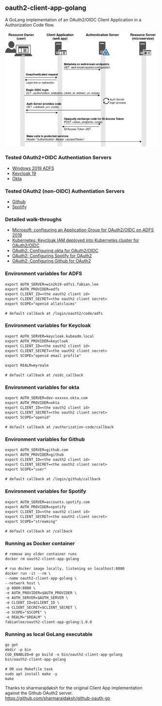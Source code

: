 ##  oauth2-client-app-golang ##

A GoLang implementation of an OAuth2/OIDC Client Application in a Authorization Code flow.

![OAuth2/OIDC Entities](https://github.com/fabianlee/oauth2-client-app-golang/raw/main/diagrams/oauth2-oidc-entities.drawio.png)

### Tested OAuth2+OIDC Authentiation Servers

* [Windows 2019 ADFS](https://fabianlee.org/2022/08/22/microsoft-configuring-an-application-group-for-oauth2-oidc-on-adfs-2019/)
* [Keycloak 19](https://fabianlee.org/2022/09/10/kubernetes-keycloak-iam-deployed-into-kubernetes-cluster-for-oauth2-oidc/)
* [Okta](https://developer.okta.com)

### Tested OAuth2 (non-OIDC) Authentiation Servers

* [Github](https://docs.github.com/en/developers/apps/building-oauth-apps/authorizing-oauth-apps)
* [Spotify](https://developer.spotify.com/documentation/general/guides/authorization/code-flow/)

### Detailed walk-throughs

* [Microsoft: configuring an Application Group for OAuth2/OIDC on ADFS 2019](https://fabianlee.org/2022/08/22/microsoft-configuring-an-application-group-for-oauth2-oidc-on-adfs-2019/)
* [Kubernetes: Keycloak IAM deployed into Kubernetes cluster for OAuth2/OIDC ](https://fabianlee.org/2022/09/10/kubernetes-keycloak-iam-deployed-into-kubernetes-cluster-for-oauth2-oidc/)
* [OAuth2: Configuring okta for OAuth2/OIDC](https://fabianlee.org/2022/09/12/oauth2-configuring-okta-for-oauth2-oidc/)
* [OAuth2: Configuring Spotify for OAuth2](https://fabianlee.org/2022/09/12/oauth2-configuring-spotify-for-oauth2/)
* [OAuth2: Configuring Github for OAuth2](https://fabianlee.org/2022/09/12/oauth2-configuring-github-for-oauth2/)


### Environment variables for ADFS

```
export AUTH_SERVER=win2k19-adfs1.fabian.lee
export AUTH_PROVIDER=adfs
export CLIENT_ID=<the oauth2 client id>
export CLIENT_SECRET=<the oauth2 client secret>
export SCOPE="openid allatclaims"

# default callback at /login/oauth2/code/adfs
```

### Environment variables for Keycloak

```
export AUTH_SERVER=keycloak.kubeadm.local
export AUTH_PROVIDER=keycloak
export CLIENT_ID=<the oauth2 client id>
export CLIENT_SECRET=<the oauth2 client secret>
export SCOPE="openid email profile"

export REALM=myrealm

# default callback at /oidc_callback
```

### Environment variables for okta

```
export AUTH_SERVER=dev-xxxxxx.okta.com
export AUTH_PROVIDER=okta
export CLIENT_ID=<the oauth2 client id>
export CLIENT_SECRET=<the oauth2 client secret>
export SCOPE="openid"

# default callback at /authorization-code/callback
```

### Environment variables for Github

```
export AUTH_SERVER=github.com
export AUTH_PROVIDER=github
export CLIENT_ID=<the oauth2 client id>
export CLIENT_SECRET=<the oauth2 client secret>
export SCOPE="user"

# default callback at /login/github/callback
```

### Environment variables for Spotify

```
export AUTH_SERVER=accounts.spotify.com
export AUTH_PROVIDER=spotify
export CLIENT_ID=<the oauth2 client id>
export CLIENT_SECRET=<the oauth2 client secret>
export SCOPE="streaming"

# default callback at /callback
```

### Running as Docker container

```
# remove any older container runs
docker rm oauth2-client-app-golang

# run docker image locally, listening on localhost:8080
docker run -it --rm \
--name oauth2-client-app-golang \
--network host \
-p 8080:8080 \
-e AUTH_PROVIDER=$AUTH_PROVIDER \
-e AUTH_SERVER=$AUTH_SERVER \
-e CLIENT_ID=$CLIENT_ID \
-e CLIENT_SECRET=$CLIENT_SECRET \
-e SCOPE="$SCOPE" \
-e REALM="$REALM" \
fabianlee/oauth2-client-app-golang:1.0.0
```

### Running as local GoLang executable

```
go get
mkdir -p bin
CGO_ENABLED=0 go build -o bin/oauth2-client-app-golang
bin/oauth2-client-app-golang

# OR use Makefile task
sudo apt install make -y
make
```


Thanks to sharmarajdaksh for the original Client App implementation against the Github OAuth2 server.
https://github.com/sharmarajdaksh/github-oauth-go

